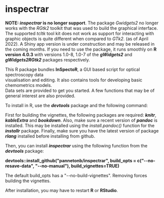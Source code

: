 # inspectrar

**NOTE: *inspectrar* is no longer support**. The package *Gwidgets2* no longer works with the *RGtk2* toolkit that was used to build the graphical interface. The supported *tcltk* tool kit does not work as support for interacting with graphic objects is quite different when compared to *GTk2*. (as of April 2022). A Shiny app version is under construction and may be released in the coming months. If you need to use the package, it runs smoothly on **R version 4.0.3** with versions 1.0-8, 1.0-7 of the ***gWidgets2*** and ***gWidgets2RGtk2*** packages respectively.

This R package bundles **InSpectoR**, a GUI based script for optical spectroscopy data  
visualisation and editing. It also contains tools for developing basic chemometrics models.  
Data sets are provided to get you started. A few functions that may be of general interest are also provided.

To install in R, use the ***devtools*** package and the following command:

First for building the vignettes, the following packages are required: ***knitr***, ***kableExtra*** and ***bookdown***. Also, make sure a recent version of ***pandoc*** is installed. This may be installed using the *install.pandoc()* function for the ***installr*** package. Finally, make sure you have the latest version of package ***rlang*** installed before installing from github.

Then, you can install ***inspectrar*** using the following function from the ***devtools*** package:

**devtools::install_github("pannetonb/inspectrar", build_opts = c("--no-resave-data", "--no-manual"), build_vignettes=TRUE)**

The default build_opts has a "--no-build-vignettes". Removing forces building the vignettes.

After installation, you may have to restart **R** or **RStudio**.
